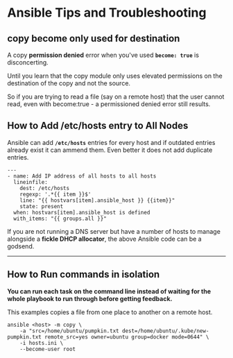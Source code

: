 
# Ansible Tips and Troubleshooting

## copy become only used for destination

A copy **permission denied** error when you've used **`become: true`** is disconcerting.

Until you learn that the copy module only uses elevated permissions on the destination of the copy and not the source.

So if you are trying to read a file (say on a remote host) that the user cannot read, even with become:true - a permissioned denied error still results.

## How to Add /etc/hosts entry to All Nodes

Ansible can add **`/etc/hosts`** entries for every host and if outdated entries already exist it can ammend them. Even better it does not add duplicate entries.

```
---
- name: Add IP address of all hosts to all hosts
  lineinfile:
    dest: /etc/hosts
    regexp: '.*{{ item }}$'
    line: "{{ hostvars[item].ansible_host }} {{item}}"
    state: present
  when: hostvars[item].ansible_host is defined
  with_items: "{{ groups.all }}"
```

If you are not running a DNS server but have a number of hosts to manage alongside a **fickle DHCP allocator**, the above Ansible code can be a godsend.


---

## How to Run commands in isolation

**You can run each task on the command line instead of waiting for the whole playbook to run through before getting feedback.**

This examples copies a file from one place to another on a remote host.

```
ansible <host> -m copy \
    -a "src=/home/ubuntu/pumpkin.txt dest=/home/ubuntu/.kube/new-pumpkin.txt remote_src=yes owner=ubuntu group=docker mode=0644" \
    -i hosts.ini \
    --become-user root
```

